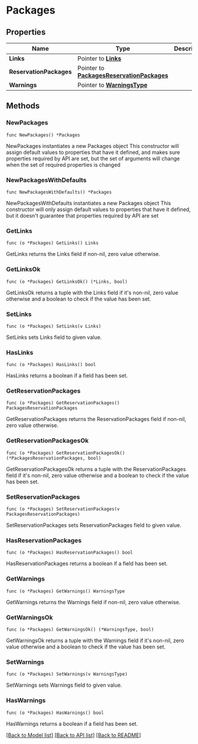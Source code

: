 # Packages

## Properties

Name | Type | Description | Notes
------------ | ------------- | ------------- | -------------
**Links** | Pointer to [**Links**](Links.md) |  | [optional] 
**ReservationPackages** | Pointer to [**PackagesReservationPackages**](PackagesReservationPackages.md) |  | [optional] 
**Warnings** | Pointer to [**WarningsType**](WarningsType.md) |  | [optional] 

## Methods

### NewPackages

`func NewPackages() *Packages`

NewPackages instantiates a new Packages object
This constructor will assign default values to properties that have it defined,
and makes sure properties required by API are set, but the set of arguments
will change when the set of required properties is changed

### NewPackagesWithDefaults

`func NewPackagesWithDefaults() *Packages`

NewPackagesWithDefaults instantiates a new Packages object
This constructor will only assign default values to properties that have it defined,
but it doesn't guarantee that properties required by API are set

### GetLinks

`func (o *Packages) GetLinks() Links`

GetLinks returns the Links field if non-nil, zero value otherwise.

### GetLinksOk

`func (o *Packages) GetLinksOk() (*Links, bool)`

GetLinksOk returns a tuple with the Links field if it's non-nil, zero value otherwise
and a boolean to check if the value has been set.

### SetLinks

`func (o *Packages) SetLinks(v Links)`

SetLinks sets Links field to given value.

### HasLinks

`func (o *Packages) HasLinks() bool`

HasLinks returns a boolean if a field has been set.

### GetReservationPackages

`func (o *Packages) GetReservationPackages() PackagesReservationPackages`

GetReservationPackages returns the ReservationPackages field if non-nil, zero value otherwise.

### GetReservationPackagesOk

`func (o *Packages) GetReservationPackagesOk() (*PackagesReservationPackages, bool)`

GetReservationPackagesOk returns a tuple with the ReservationPackages field if it's non-nil, zero value otherwise
and a boolean to check if the value has been set.

### SetReservationPackages

`func (o *Packages) SetReservationPackages(v PackagesReservationPackages)`

SetReservationPackages sets ReservationPackages field to given value.

### HasReservationPackages

`func (o *Packages) HasReservationPackages() bool`

HasReservationPackages returns a boolean if a field has been set.

### GetWarnings

`func (o *Packages) GetWarnings() WarningsType`

GetWarnings returns the Warnings field if non-nil, zero value otherwise.

### GetWarningsOk

`func (o *Packages) GetWarningsOk() (*WarningsType, bool)`

GetWarningsOk returns a tuple with the Warnings field if it's non-nil, zero value otherwise
and a boolean to check if the value has been set.

### SetWarnings

`func (o *Packages) SetWarnings(v WarningsType)`

SetWarnings sets Warnings field to given value.

### HasWarnings

`func (o *Packages) HasWarnings() bool`

HasWarnings returns a boolean if a field has been set.


[[Back to Model list]](../README.md#documentation-for-models) [[Back to API list]](../README.md#documentation-for-api-endpoints) [[Back to README]](../README.md)


